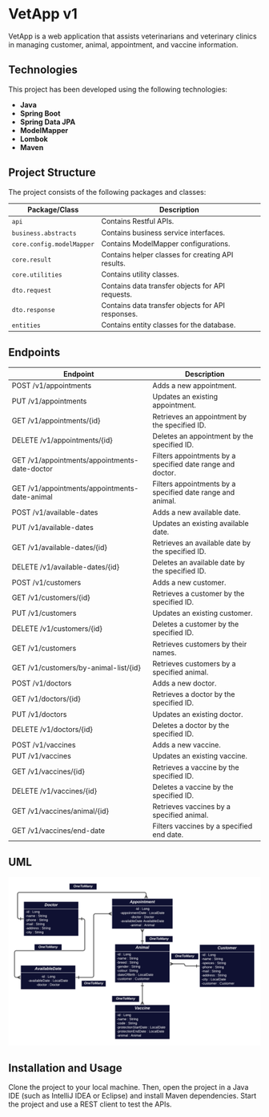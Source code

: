 # VetApp v1

VetApp is a web application that assists veterinarians and veterinary clinics in managing customer, animal, appointment, and vaccine information.

## Technologies

This project has been developed using the following technologies:

- **Java**
- **Spring Boot**
- **Spring Data JPA**
- **ModelMapper**
- **Lombok**
- **Maven**

## Project Structure

The project consists of the following packages and classes:

| Package/Class                     | Description                            |
|-----------------------------------|----------------------------------------|
| `api`                             | Contains Restful APIs.                 |
| `business.abstracts`              | Contains business service interfaces.  |
| `core.config.modelMapper`         | Contains ModelMapper configurations.   |
| `core.result`                     | Contains helper classes for creating API results. |
| `core.utilities`                  | Contains utility classes.              |
| `dto.request`                     | Contains data transfer objects for API requests. |
| `dto.response`                    | Contains data transfer objects for API responses. |
| `entities`                        | Contains entity classes for the database. |

## Endpoints

| Endpoint                           | Description                            |
|------------------------------------|----------------------------------------|
| POST /v1/appointments              | Adds a new appointment.                |
| PUT /v1/appointments               | Updates an existing appointment.       |
| GET /v1/appointments/{id}         | Retrieves an appointment by the specified ID. |
| DELETE /v1/appointments/{id}      | Deletes an appointment by the specified ID. |
| GET /v1/appointments/appointments-date-doctor | Filters appointments by a specified date range and doctor. |
| GET /v1/appointments/appointments-date-animal | Filters appointments by a specified date range and animal. |
| POST /v1/available-dates           | Adds a new available date.            |
| PUT /v1/available-dates            | Updates an existing available date.   |
| GET /v1/available-dates/{id}      | Retrieves an available date by the specified ID. |
| DELETE /v1/available-dates/{id}   | Deletes an available date by the specified ID. |
| POST /v1/customers                 | Adds a new customer.                  |
| GET /v1/customers/{id}            | Retrieves a customer by the specified ID. |
| PUT /v1/customers                  | Updates an existing customer.          |
| DELETE /v1/customers/{id}         | Deletes a customer by the specified ID. |
| GET /v1/customers                  | Retrieves customers by their names.    |
| GET /v1/customers/by-animal-list/{id} | Retrieves customers by a specified animal. |
| POST /v1/doctors                   | Adds a new doctor.                    |
| GET /v1/doctors/{id}              | Retrieves a doctor by the specified ID. |
| PUT /v1/doctors                    | Updates an existing doctor.           |
| DELETE /v1/doctors/{id}           | Deletes a doctor by the specified ID. |
| POST /v1/vaccines                  | Adds a new vaccine.                   |
| PUT /v1/vaccines                   | Updates an existing vaccine.          |
| GET /v1/vaccines/{id}             | Retrieves a vaccine by the specified ID. |
| DELETE /v1/vaccines/{id}          | Deletes a vaccine by the specified ID. |
| GET /v1/vaccines/animal/{id}      | Retrieves vaccines by a specified animal. |
| GET /v1/vaccines/end-date          | Filters vaccines by a specified end date. |


## UML
<img src ="Veterinary_Uml_Diagram.png"/>


## Installation and Usage

Clone the project to your local machine. Then, open the project in a Java IDE (such as IntelliJ IDEA or Eclipse) and install Maven dependencies. Start the project and use a REST client to test the APIs.